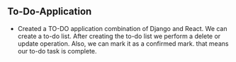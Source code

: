 
## To-Do-Application 
- Created a TO-DO application combination of Django and React. We can create a to-do list. After creating the to-do list we perform a delete or update operation. Also, we can mark it as a confirmed mark. that means our to-do task is complete.
